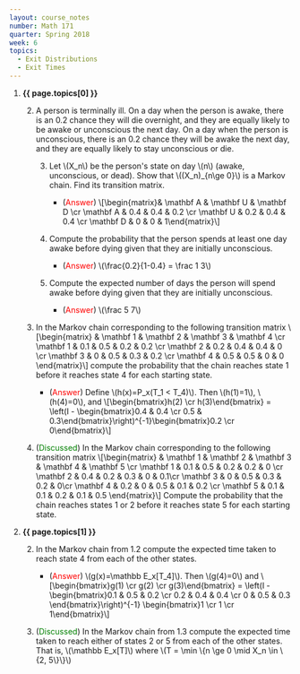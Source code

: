 ```yaml
---
layout: course_notes
number: Math 171
quarter: Spring 2018
week: 6
topics:
  - Exit Distributions
  - Exit Times
---
```


1. **{{ page.topics[0] }}**

    2. A person is terminally ill. On a day when the person is awake, there is an 0.2 chance they will die overnight, and they are equally likely to be awake or unconscious the next day. On a day when the person is unconscious, there is an 0.2 chance they will be awake the next day, and they are equally likely to stay unconscious or die.

        3. Let \\(X\_n\\) be the person's state on day \\(n\\) (awake, unconscious, or dead). Show that \\((X\_n)\_{n\ge 0}\\) is a Markov chain. Find its transition matrix.

            * (<font color="red">Answer</font>) \\[\begin{matrix}& \mathbf A & \mathbf U & \mathbf D \cr \mathbf A & 0.4 & 0.4 & 0.2 \cr \mathbf U & 0.2 & 0.4 & 0.4 \cr \mathbf D & 0 & 0 & 1\end{matrix}\\]

        3. Compute the probability that the person spends at least one day awake before dying given that they are initially unconscious.

            * (<font color="red">Answer</font>) \\(\frac{0.2}{1-0.4} = \frac 1 3\\)

        3. Compute the expected number of days the person will spend awake before dying given that they are initially unconscious.

            * (<font color="red">Answer</font>) \\(\frac 5 7\\)

    2. In the Markov chain corresponding to the following transition matrix \\[\begin{matrix} & \mathbf 1 & \mathbf 2 & \mathbf 3 & \mathbf 4 \cr \mathbf 1 & 0.1 & 0.5 & 0.2 & 0.2 \cr \mathbf 2 & 0.2 & 0.4 & 0.4 & 0 \cr \mathbf 3 & 0 & 0.5 & 0.3 & 0.2 \cr \mathbf 4 & 0.5 & 0.5 & 0 & 0 \end{matrix}\\] compute the probability that the chain reaches state 1 before it reaches state 4 for each starting state.

        * (<font color="red">Answer</font>) Define \\(h(x)=P\_x(T\_1 < T\_4)\\). Then \\(h(1)=1\\), \\(h(4)=0\\), and \\[\begin{bmatrix}h(2) \cr h(3)\end{bmatrix} = \left(I - \begin{bmatrix}0.4 & 0.4 \cr 0.5 & 0.3\end{bmatrix}\right)^{-1}\begin{bmatrix}0.2 \cr 0\end{bmatrix}\\]

    2. (<font color="green">Discussed</font>) In the Markov chain corresponding to the following transition matrix \\[\begin{matrix} & \mathbf 1 & \mathbf 2 & \mathbf 3 & \mathbf 4 & \mathbf 5 \cr \mathbf 1 & 0.1 & 0.5 & 0.2 & 0.2 & 0 \cr \mathbf 2 & 0.4 & 0.2 & 0.3 & 0 & 0.1\cr \mathbf 3 & 0 & 0.5 & 0.3 & 0.2 & 0\cr \mathbf 4 & 0.2 & 0 & 0.5 & 0.1 & 0.2 \cr \mathbf 5 & 0.1 & 0.1 & 0.2 & 0.1 & 0.5 \end{matrix}\\] Compute the probability that the chain reaches states 1 or 2 before it reaches state 5 for each starting state.

1. **{{ page.topics[1] }}**

    2. In the Markov chain from 1.2 compute the expected time taken to reach state 4 from each of the other states.

        * (<font color="red">Answer</font>) \\(g(x)=\mathbb E\_x[T\_4]\\). Then \\(g(4)=0\\) and \\[\begin{bmatrix}g(1) \cr g(2) \cr g(3)\end{bmatrix} = \left(I - \begin{bmatrix}0.1 & 0.5 & 0.2 \cr 0.2 & 0.4 & 0.4 \cr 0 & 0.5 & 0.3 \end{bmatrix}\right)^{-1} \begin{bmatrix}1 \cr 1 \cr 1\end{bmatrix}\\]

    2. (<font color="green">Discussed</font>) In the Markov chain from 1.3 compute the expected time taken to reach either of states 2 or 5 from each of the other states. That is, \\(\mathbb E\_x[T]\\) where \\(T = \min \\{n \ge 0 \mid X\_n \in \\{2, 5\\}\\}\\)
